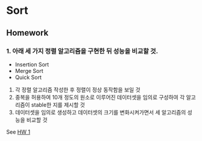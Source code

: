 # Sort

## Homework

### 1. 아래 세 가지 정렬 알고리즘을 구현한 뒤 성능을 비교할 것.

- Insertion Sort
- Merge Sort
- Quick Sort

1. 각 정렬 알고리즘 작성한 후 정렬이 정상 동작함을 보일 것
2. 중복을 허용하여 10개 정도의 원소로 이루어진 데이터셋을 임의로 구성하여 각 알고리즘이 stable한 지를 제시할 것
3. 데이터셋을 임의로 생성하고 데이터셋의 크기를 변화시켜가면서 세 알고리즘의 성능을 비교할 것

See [HW 1](./hw01/)
